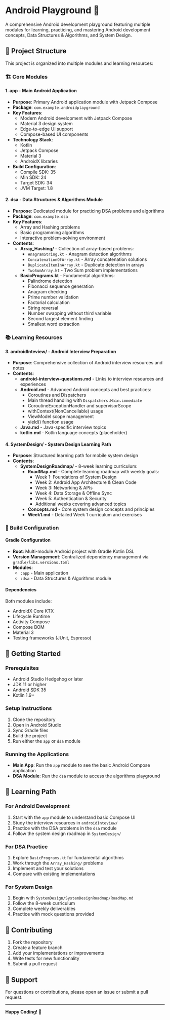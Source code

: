 # Android Playground 🚀

A comprehensive Android development playground featuring multiple modules for learning, practicing, and mastering Android development concepts, Data Structures & Algorithms, and System Design.

## 📁 Project Structure

This project is organized into multiple modules and learning resources:

### 🏗️ Core Modules

#### 1. **app** - Main Android Application
- **Purpose**: Primary Android application module with Jetpack Compose
- **Package**: `com.example.androidplayground`
- **Key Features**:
  - Modern Android development with Jetpack Compose
  - Material 3 design system
  - Edge-to-edge UI support
  - Compose-based UI components
- **Technology Stack**:
  - Kotlin
  - Jetpack Compose
  - Material 3
  - AndroidX libraries
- **Build Configuration**:
  - Compile SDK: 35
  - Min SDK: 24
  - Target SDK: 34
  - JVM Target: 1.8

#### 2. **dsa** - Data Structures & Algorithms Module
- **Purpose**: Dedicated module for practicing DSA problems and algorithms
- **Package**: `com.example.dsa`
- **Key Features**:
  - Array and Hashing problems
  - Basic programming algorithms
  - Interactive problem-solving environment
- **Contents**:
  - **Array_Hashing/** - Collection of array-based problems:
    - `AnagramString.kt` - Anagram detection algorithms
    - `ConcatenationOfArray.kt` - Array concatenation solutions
    - `DuplicateItemInArray.kt` - Duplicate detection in arrays
    - `TwoSumArray.kt` - Two Sum problem implementations
  - **BasicPrograms.kt** - Fundamental algorithms:
    - Palindrome detection
    - Fibonacci sequence generation
    - Anagram checking
    - Prime number validation
    - Factorial calculation
    - String reversal
    - Number swapping without third variable
    - Second largest element finding
    - Smallest word extraction


### 📚 Learning Resources

#### 3. **androidInteview/** - Android Interview Preparation
- **Purpose**: Comprehensive collection of Android interview resources and notes
- **Contents**:
  - **android-interview-questions.md** - Links to interview resources and experiences
  - **Android.md** - Advanced Android concepts and best practices:
    - Coroutines and Dispatchers
    - Main thread handling with `Dispatchers.Main.immediate`
    - CoroutineExceptionHandler and supervisorScope
    - withContext(NonCancellable) usage
    - ViewModel scope management
    - yield() function usage
  - **Java.md** - Java-specific interview topics
  - **kotlin.md** - Kotlin language concepts (placeholder)

#### 4. **SystemDesign/** - System Design Learning Path
- **Purpose**: Structured learning path for mobile system design
- **Contents**:
  - **SystemDesignRoadmap/** - 8-week learning curriculum:
    - **RoadMap.md** - Complete learning roadmap with weekly goals:
      - Week 1: Foundations of System Design
      - Week 2: Android App Architecture & Clean Code
      - Week 3: Networking & APIs
      - Week 4: Data Storage & Offline Sync
      - Week 5: Authentication & Security
      - Additional weeks covering advanced topics
    - **Concepts.md** - Core system design concepts and principles
    - **Week1.md** - Detailed Week 1 curriculum and exercises

### 🔧 Build Configuration

#### Gradle Configuration
- **Root**: Multi-module Android project with Gradle Kotlin DSL
- **Version Management**: Centralized dependency management via `gradle/libs.versions.toml`
- **Modules**: 
  - `:app` - Main application
  - `:dsa` - Data Structures & Algorithms module

#### Dependencies
Both modules include:
- AndroidX Core KTX
- Lifecycle Runtime
- Activity Compose
- Compose BOM
- Material 3
- Testing frameworks (JUnit, Espresso)

## 🚀 Getting Started

### Prerequisites
- Android Studio Hedgehog or later
- JDK 11 or higher
- Android SDK 35
- Kotlin 1.9+

### Setup Instructions
1. Clone the repository
2. Open in Android Studio
3. Sync Gradle files
4. Build the project
5. Run either the `app` or `dsa` module

### Running the Applications
- **Main App**: Run the `app` module to see the basic Android Compose application
- **DSA Module**: Run the `dsa` module to access the algorithms playground

## 📖 Learning Path

### For Android Development
1. Start with the `app` module to understand basic Compose UI
2. Study the interview resources in `androidInteview/`
3. Practice with the DSA problems in the `dsa` module
4. Follow the system design roadmap in `SystemDesign/`

### For DSA Practice
1. Explore `BasicPrograms.kt` for fundamental algorithms
2. Work through the `Array_Hashing/` problems
3. Implement and test your solutions
4. Compare with existing implementations

### For System Design
1. Begin with `SystemDesign/SystemDesignRoadmap/RoadMap.md`
2. Follow the 8-week curriculum
3. Complete weekly deliverables
4. Practice with mock questions provided


## 📝 Contributing

1. Fork the repository
2. Create a feature branch
3. Add your implementations or improvements
4. Write tests for new functionality
5. Submit a pull request


## 🤝 Support

For questions or contributions, please open an issue or submit a pull request.

---

**Happy Coding! 🎉** 
